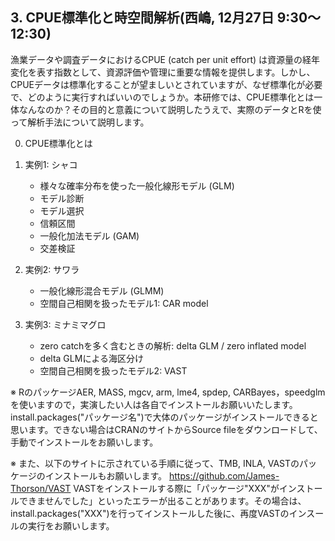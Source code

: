 
## 3. CPUE標準化と時空間解析(西嶋, 12月27日 9:30～12:30)

漁業データや調査データにおけるCPUE (catch per unit effort) は資源量の経年変化を表す指数として、資源評価や管理に重要な情報を提供します。しかし、CPUEデータは標準化することが望ましいとされていますが、なぜ標準化が必要で、どのように実行すればいいのでしょうか。本研修では、CPUE標準化とは一体なんなのか？その目的と意義について説明したうえで、実際のデータとRを使って解析手法について説明します。


0. CPUE標準化とは


1. 実例1: シャコ
   - 様々な確率分布を使った一般化線形モデル (GLM)
   - モデル診断
   - モデル選択
   - 信頼区間
   - 一般化加法モデル (GAM)
   - 交差検証


2. 実例2: サワラ
   - 一般化線形混合モデル (GLMM)
   - 空間自己相関を扱ったモデル1: CAR model


3. 実例3: ミナミマグロ
   - zero catchを多く含むときの解析: delta GLM / zero inflated model
   - delta GLMによる海区分け
   - 空間自己相関を扱ったモデル2: VAST


※ RのパッケージAER, MASS, mgcv, arm, lme4, spdep, CARBayes，speedglmを使いますので，実演したい人は各自でインストールお願いいたします。install.packages("パッケージ名")で大体のパッケージがインストールできると思います。できない場合はCRANのサイトからSource fileをダウンロードして、手動でインストールをお願いします。

※ また、以下のサイトに示されている手順に従って、TMB, INLA, VASTのパッケージのインストールもお願いします。
https://github.com/James-Thorson/VAST
VASTをインストールする際に「パッケージ"XXX"がインストールできませんでした」といったエラーが出ることがあります。その場合は、install.packages("XXX")を行ってインストールした後に、再度VASTのインスールの実行をお願いします。

